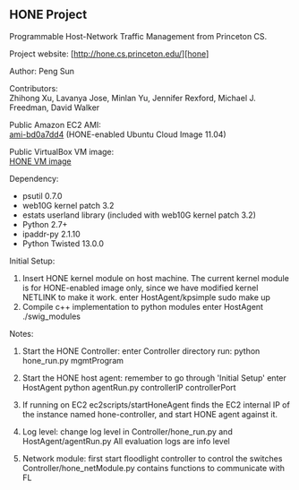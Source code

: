 ## HONE Project

Programmable Host-Network Traffic Management from Princeton CS. 

Project website: [http://hone.cs.princeton.edu/][hone]

Author: Peng Sun

Contributors:  
Zhihong Xu, Lavanya Jose, Minlan Yu, Jennifer Rexford, Michael J. Freedman,
David Walker

Public Amazon EC2 AMI:  
[ami-bd0a7dd4][ami] (HONE-enabled Ubuntu Cloud Image 11.04)

Public VirtualBox VM image:  
[HONE VM image][vm]

Dependency:
* psutil 0.7.0
* web10G kernel patch 3.2
* estats userland library (included with web10G kernel patch 3.2)
* Python 2.7+
* ipaddr-py 2.1.10
* Python Twisted 13.0.0

Initial Setup:
1. Insert HONE kernel module on host machine. The current kernel module is for
HONE-enabled image only, since we have modified kernel NETLINK to make it work.
    enter HostAgent/kpsimple
    sudo make up
2. Compile c++ implementation to python modules
    enter HostAgent
    ./swig_modules

Notes:
1. Start the HONE Controller:
    enter Controller directory
    run: python hone_run.py mgmtProgram

2. Start the HONE host agent:
    remember to go through 'Initial Setup'
    enter HostAgent
    python agentRun.py controllerIP controllerPort

3. If running on EC2
    ec2scripts/startHoneAgent finds the EC2 internal IP of the
    instance named hone-controller, and start HONE agent against it. 

4. Log level:
    change log level in Controller/hone_run.py and HostAgent/agentRun.py
    All evaluation logs are info level

5. Network module:
    first start floodlight controller to control the switches
    Controller/hone_netModule.py contains functions to communicate with FL

[hone]: http://hone.cs.princeton.edu/
[ami]: https://console.aws.amazon.com/ec2/home?region=us-east-1#launchAmi=ami-bd0a7dd4
[vm]: http://hone.cs.princeton.edu/files/hone-vm.ova

